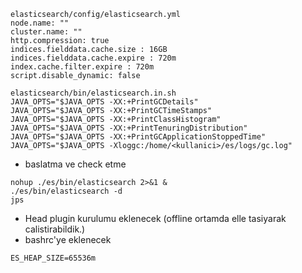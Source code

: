 ```
elasticsearch/config/elasticsearch.yml
node.name: ""
cluster.name: ""
http.compression: true
indices.fielddata.cache.size : 16GB
indices.fielddata.cache.expire : 720m
index.cache.filter.expire : 720m
script.disable_dynamic: false

elasticsearch/bin/elasticsearch.in.sh
JAVA_OPTS="$JAVA_OPTS -XX:+PrintGCDetails"
JAVA_OPTS="$JAVA_OPTS -XX:+PrintGCTimeStamps"
JAVA_OPTS="$JAVA_OPTS -XX:+PrintClassHistogram"
JAVA_OPTS="$JAVA_OPTS -XX:+PrintTenuringDistribution"
JAVA_OPTS="$JAVA_OPTS -XX:+PrintGCApplicationStoppedTime"
JAVA_OPTS="$JAVA_OPTS -Xloggc:/home/<kullanici>/es/logs/gc.log"
```

* baslatma ve check etme
```
nohup ./es/bin/elasticsearch 2>&1 & 
./es/bin/elasticsearch -d
jps
```

* Head plugin kurulumu eklenecek  (offline ortamda elle tasiyarak calistirabildik.)
* bashrc'ye eklenecek
```
ES_HEAP_SIZE=65536m
```


